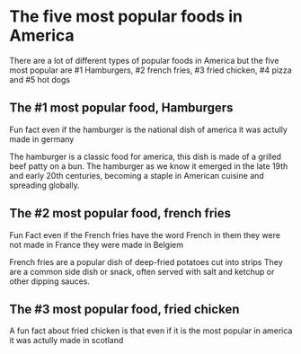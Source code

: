 <!DOCTYPE html>

<head>
   <!body {
  body {
  background-color: blue
}
</head>
<body>
  
  <h1> The five most popular foods in America </h1>
  <P>There are a lot of different types of popular foods in America but the five most popular are #1 Hamburgers, #2 french fries, #3 fried chicken, #4 pizza and #5 hot dogs</p>
  <h2> The #1 most popular food, Hamburgers </h2>
  <p> Fun fact even if the hamburger is the national dish of america it was actully made in germany </p>
  <p>The hamburger is a classic food for america, this dish is made of a grilled beef patty on a bun. The hamburger as we know it emerged in the late 19th and early 20th centuries, becoming a staple in American cuisine and spreading globally.</p>
  <h2> The #2 most popular food, french fries </h2>
  <p>Fun Fact even if the French fries have the word French in them they were not made in France they were made in Belgiem </p>
  <p>French fries are a popular dish of deep-fried potatoes cut into strips  They are a common side dish or snack, often served with salt and ketchup or other dipping sauces. </p>
  <h2> The #3 most popular food, fried chicken </h2>
  <p> A fun fact about fried chicken is that even if it is the most popular in america it was actully made in scotland</p>
  
  
  
</body>

